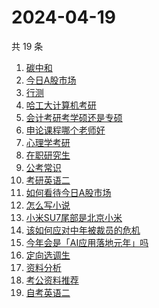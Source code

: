 # 2024-04-19

共 19 条

<!-- BEGIN -->
<!-- 最后更新时间 Fri Apr 19 2024 18:11:38 GMT+0800 (China Standard Time) -->

1. [碳中和](https://www.zhihu.com/search?q=%E7%A2%B3%E4%B8%AD%E5%92%8C)
1. [今日A股市场](https://www.zhihu.com/search?q=%E4%BB%8A%E6%97%A5A%E8%82%A1%E5%B8%82%E5%9C%BA)
1. [行测](https://www.zhihu.com/search?q=%E8%A1%8C%E6%B5%8B)
1. [哈工大计算机考研](https://www.zhihu.com/search?q=%E5%93%88%E5%B7%A5%E5%A4%A7%E8%AE%A1%E7%AE%97%E6%9C%BA%E8%80%83%E7%A0%94)
1. [会计考研考学硕还是专硕](https://www.zhihu.com/search?q=%E4%BC%9A%E8%AE%A1%E8%80%83%E7%A0%94%E8%80%83%E5%AD%A6%E7%A1%95%E8%BF%98%E6%98%AF%E4%B8%93%E7%A1%95)
1. [申论课程哪个老师好](https://www.zhihu.com/search?q=%E7%94%B3%E8%AE%BA%E8%AF%BE%E7%A8%8B%E5%93%AA%E4%B8%AA%E8%80%81%E5%B8%88%E5%A5%BD)
1. [心理学考研](https://www.zhihu.com/search?q=%E5%BF%83%E7%90%86%E5%AD%A6%E8%80%83%E7%A0%94)
1. [在职研究生](https://www.zhihu.com/search?q=%E5%9C%A8%E8%81%8C%E7%A0%94%E7%A9%B6%E7%94%9F)
1. [公考常识](https://www.zhihu.com/search?q=%E5%85%AC%E8%80%83%E5%B8%B8%E8%AF%86)
1. [考研英语二](https://www.zhihu.com/search?q=%E8%80%83%E7%A0%94%E8%8B%B1%E8%AF%AD%E4%BA%8C)
1. [如何看待今日A股市场](https://www.zhihu.com/search?q=%E5%A6%82%E4%BD%95%E7%9C%8B%E5%BE%85%E4%BB%8A%E6%97%A5A%E8%82%A1%E5%B8%82%E5%9C%BA)
1. [怎么写小说](https://www.zhihu.com/search?q=%E6%80%8E%E4%B9%88%E5%86%99%E5%B0%8F%E8%AF%B4)
1. [小米SU7尾部是北京小米](https://www.zhihu.com/search?q=%E5%B0%8F%E7%B1%B3SU7%E5%B0%BE%E9%83%A8%E6%98%AF%E5%8C%97%E4%BA%AC%E5%B0%8F%E7%B1%B3)
1. [该如何应对中年被裁员的危机](https://www.zhihu.com/search?q=%E8%AF%A5%E5%A6%82%E4%BD%95%E5%BA%94%E5%AF%B9%E4%B8%AD%E5%B9%B4%E8%A2%AB%E8%A3%81%E5%91%98%E7%9A%84%E5%8D%B1%E6%9C%BA)
1. [今年会是「AI应用落地元年」吗](https://www.zhihu.com/search?q=%E4%BB%8A%E5%B9%B4%E4%BC%9A%E6%98%AF%E3%80%8CAI%E5%BA%94%E7%94%A8%E8%90%BD%E5%9C%B0%E5%85%83%E5%B9%B4%E3%80%8D%E5%90%97)
1. [定向选调生](https://www.zhihu.com/search?q=%E5%AE%9A%E5%90%91%E9%80%89%E8%B0%83%E7%94%9F)
1. [资料分析](https://www.zhihu.com/search?q=%E8%B5%84%E6%96%99%E5%88%86%E6%9E%90)
1. [考公资料推荐](https://www.zhihu.com/search?q=%E8%80%83%E5%85%AC%E8%B5%84%E6%96%99%E6%8E%A8%E8%8D%90)
1. [自考英语二](https://www.zhihu.com/search?q=%E8%87%AA%E8%80%83%E8%8B%B1%E8%AF%AD%E4%BA%8C)

<!-- END -->

